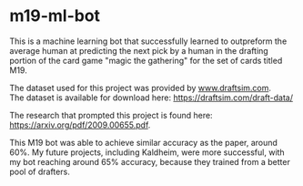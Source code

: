 # m19-ml-bot
This is a machine learning bot that successfully learned to outpreform the average human at predicting the next pick by a human in the drafting portion of the card game "magic the gathering" for the set of cards titled M19.  

The dataset used for this project was provided by www.draftsim.com.  
The dataset is available for download here:  https://draftsim.com/draft-data/

The research that prompted this project is found here:  https://arxiv.org/pdf/2009.00655.pdf.  

This M19 bot was able to achieve similar accuracy as the paper, around 60%.  My future projects, including Kaldheim, were more successful, with my bot reaching around 65% accuracy, because they trained from a better pool of drafters.  
